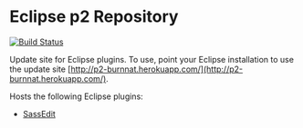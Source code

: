 Eclipse p2 Repository
=====================

[![Build Status](https://travis-ci.org/burnnat/p2.png?branch=master)](https://travis-ci.org/burnnat/p2)

Update site for Eclipse plugins. To use, point your Eclipse installation to use the update site [http://p2-burnnat.herokuapp.com/](http://p2-burnnat.herokuapp.com/).

Hosts the following Eclipse plugins:

 - [SassEdit](https://github.com/burnnat/sassedit)
